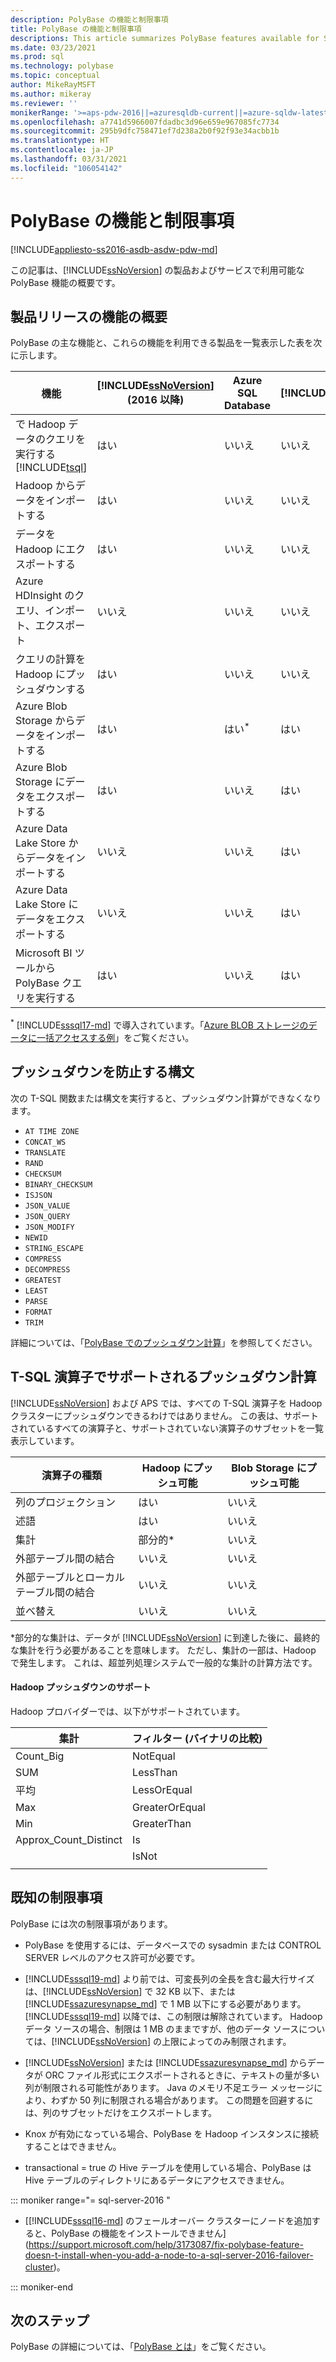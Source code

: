 ```yaml
---
description: PolyBase の機能と制限事項
title: PolyBase の機能と制限事項
descriptions: This article summarizes PolyBase features available for SQL Server products and services. It lists T-SQL operators supported for pushdown and known limitations.
ms.date: 03/23/2021
ms.prod: sql
ms.technology: polybase
ms.topic: conceptual
author: MikeRayMSFT
ms.author: mikeray
ms.reviewer: ''
monikerRange: '>=aps-pdw-2016||=azuresqldb-current||=azure-sqldw-latest||>=sql-server-2016||>=sql-server-linux-2017||=azuresqldb-mi-current'
ms.openlocfilehash: a7741d5966007fdadbc3d96e659e967085fc7734
ms.sourcegitcommit: 295b9dfc758471ef7d238a2b0f92f93e34acbb1b
ms.translationtype: HT
ms.contentlocale: ja-JP
ms.lasthandoff: 03/31/2021
ms.locfileid: "106054142"
---
```

# <a name="polybase-features-and-limitations"></a>PolyBase の機能と制限事項

[!INCLUDE[appliesto-ss2016-asdb-asdw-pdw-md](../../includes/tsql-appliesto-ss2016-all-md.md)]

この記事は、[!INCLUDE[ssNoVersion](../../includes/ssnoversion-md.md)] の製品およびサービスで利用可能な PolyBase 機能の概要です。  
  
## <a name="feature-summary-for-product-releases"></a>製品リリースの機能の概要

PolyBase の主な機能と、これらの機能を利用できる製品を一覧表示した表を次に示します。  

|**機能** |**[!INCLUDE[ssNoVersion](../../includes/ssnoversion-md.md)]** (2016 以降) |**Azure SQL Database** |**[!INCLUDE[ssazuresynapse_md](../../includes/ssazuresynapse_md.md)]** |**Parallel Data Warehouse** |
|---------|---------|---------|---------|---------|
|で Hadoop データのクエリを実行する [!INCLUDE[tsql](../../includes/tsql-md.md)]|はい|いいえ|いいえ|はい|
|Hadoop からデータをインポートする|はい|いいえ|いいえ|はい|
|データを Hadoop にエクスポートする  |はい|いいえ|いいえ| はい|
|Azure HDInsight のクエリ、インポート、エクスポート |いいえ|いいえ|いいえ|いいえ
|クエリの計算を Hadoop にプッシュダウンする|はい|いいえ|いいえ|はい|  
|Azure Blob Storage からデータをインポートする|はい|はい<sup>*</sup>|はい|はい|
|Azure Blob Storage にデータをエクスポートする|はい|いいえ|はい|はい|  
|Azure Data Lake Store からデータをインポートする|いいえ|いいえ|はい|いいえ|
|Azure Data Lake Store にデータをエクスポートする|いいえ|いいえ|はい|いいえ|
|Microsoft BI ツールから PolyBase クエリを実行する|はい|いいえ|はい|Yes|

<sup>*</sup> [!INCLUDE[sssql17-md](../../includes/sssql17-md.md)] で導入されています。「[Azure BLOB ストレージのデータに一括アクセスする例](../import-export/examples-of-bulk-access-to-data-in-azure-blob-storage.md)」をご覧ください。


## <a name="syntax-that-prevents-pushdown"></a>プッシュダウンを防止する構文

次の T-SQL 関数または構文を実行すると、プッシュダウン計算ができなくなります。

- `AT TIME ZONE`
- `CONCAT_WS`
- `TRANSLATE`
- `RAND`
- `CHECKSUM`
- `BINARY_CHECKSUM`
- `ISJSON`
- `JSON_VALUE`
- `JSON_QUERY`
- `JSON_MODIFY`
- `NEWID`
- `STRING_ESCAPE`
- `COMPRESS`
- `DECOMPRESS`
- `GREATEST`
- `LEAST`
- `PARSE`
- `FORMAT` 
- `TRIM`

詳細については、「[PolyBase でのプッシュダウン計算](polybase-pushdown-computation.md)」を参照してください。

## <a name="pushdown-computation-supported-by-t-sql-operators"></a>T-SQL 演算子でサポートされるプッシュダウン計算

[!INCLUDE[ssNoVersion](../../includes/ssnoversion-md.md)] および APS では、すべての T-SQL 演算子を Hadoop クラスターにプッシュダウンできるわけではありません。 この表は、サポートされているすべての演算子と、サポートされていない演算子のサブセットを一覧表示しています。

|**演算子の種類** |**Hadoop にプッシュ可能** |**Blob Storage にプッシュ可能** | 
|---------|---------|---------|
|列のプロジェクション|はい|いいえ|
|述語|はい|いいえ|
|集計|部分的\*|いいえ|
|外部テーブル間の結合|いいえ|いいえ|
|外部テーブルとローカル テーブル間の結合|いいえ|いいえ|
|並べ替え|いいえ|いいえ|

\*部分的な集計は、データが [!INCLUDE[ssNoVersion](../../includes/ssnoversion-md.md)] に到達した後に、最終的な集計を行う必要があることを意味します。 ただし、集計の一部は、Hadoop で発生します。 これは、超並列処理システムで一般的な集計の計算方法です。  

#### <a name="hadoop-pushdown-support"></a>Hadoop プッシュダウンのサポート

Hadoop プロバイダーでは、以下がサポートされています。

| **集計**                  | **フィルター (バイナリの比較)** | 
|-----------------------------------|---------------------------------| 
| Count_Big                         | NotEqual                        | 
| SUM                               | LessThan                        | 
| 平均                               | LessOrEqual                     | 
| Max                               | GreaterOrEqual                  | 
| Min                               | GreaterThan                     | 
| Approx_Count_Distinct             | Is                              | 
|                                   | IsNot                           | 
|                                   |                                 | 

## <a name="known-limitations"></a>既知の制限事項

PolyBase には次の制限事項があります。

- PolyBase を使用するには、データベースでの sysadmin または CONTROL SERVER レベルのアクセス許可が必要です。

- [!INCLUDE[sssql19-md](../../includes/sssql19-md.md)] より前では、可変長列の全長を含む最大行サイズは、[!INCLUDE[ssNoVersion](../../includes/ssnoversion-md.md)] で 32 KB 以下、または [!INCLUDE[ssazuresynapse_md](../../includes/ssazuresynapse_md.md)] で 1 MB 以下にする必要があります。 [!INCLUDE[sssql19-md](../../includes/sssql19-md.md)] 以降では、この制限は解除されています。 Hadoop データ ソースの場合、制限は 1 MB のままですが、他のデータ ソースについては、[!INCLUDE[ssNoVersion](../../includes/ssnoversion-md.md)] の上限によってのみ制限されます。

- [!INCLUDE[ssNoVersion](../../includes/ssnoversion-md.md)] または [!INCLUDE[ssazuresynapse_md](../../includes/ssazuresynapse_md.md)] からデータが ORC ファイル形式にエクスポートされるときに、テキストの量が多い列が制限される可能性があります。 Java のメモリ不足エラー メッセージにより、わずか 50 列に制限される場合があります。 この問題を回避するには、列のサブセットだけをエクスポートします。

- Knox が有効になっている場合、PolyBase を Hadoop インスタンスに接続することはできません。

- transactional = true の Hive テーブルを使用している場合、PolyBase は Hive テーブルのディレクトリにあるデータにアクセスできません。

<!--SQL Server 2016-->
::: moniker range="= sql-server-2016 "

- [[!INCLUDE[sssql16-md](../../includes/sssql16-md.md)] のフェールオーバー クラスターにノードを追加すると、PolyBase の機能をインストールできません](https://support.microsoft.com/help/3173087/fix-polybase-feature-doesn-t-install-when-you-add-a-node-to-a-sql-server-2016-failover-cluster)。

::: moniker-end

## <a name="next-steps"></a>次のステップ

PolyBase の詳細については、「[PolyBase とは](polybase-guide.md)」をご覧ください。
